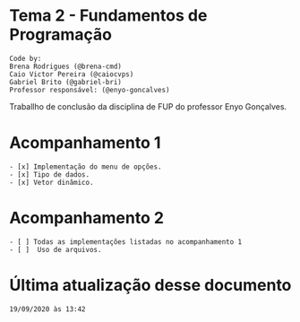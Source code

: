 # Tema 2 - Fundamentos de Programação

    Code by:
    Brena Rodrigues (@brena-cmd)
    Caio Victor Pereira (@caiocvps)
    Gabriel Brito (@gabriel-bri)
    Professor responsável: (@enyo-goncalves)


Traballho de conclusão da disciplina de FUP do professor Enyo Gonçalves.

# Acompanhamento 1
    - [x] Implementação do menu de opções. 
    - [x] Tipo de dados.
    - [x] Vetor dinâmico.

   
 # Acompanhamento 2
    - [ ] Todas as implementações listadas no acompanhamento 1
    - [ ]  Uso de arquivos.

 # Última atualização desse documento
    19/09/2020 às 13:42
